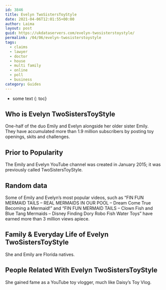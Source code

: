 ```yaml
---
id: 3846
title: Evelyn TwoSistersToyStyle
date: 2021-04-06T12:01:55+00:00
author: Laima
layout: post
guid: https://ukdataservers.com/evelyn-twosisterstoystyle/
permalink: /04/06/evelyn-twosisterstoystyle
tags:
  - claims
  - lawyer
  - doctor
  - house
  - multi family
  - online
  - poll
  - business
category: Guides
---
```


* some text
{: toc}


## Who is Evelyn TwoSistersToyStyle
                  
                  
                  
One-half of the duo Emily and Evelyn alongside her older sister Emily. They have accumulated more than 1.9 million subscribers by posting toy openings, skits and challenges. 
                  
              
            
              
            
                
                
                
## Prior to Popularity
                  
                  
                  
The Emily and Evelyn YouTube channel was created in January 2015; it was previously called TwoSistersToyStyle.
                  
              
            
              
            
                
                
                
## Random data
                  
                  
                  
Some of Emily and Evelyn&#8217;s most popular videos, such as &#8220;FIN FUN MERMAID TAILS &#8211; REAL MERMAIDS IN OUR POOL &#8211; Dream Come True Becoming a Mermaid!&#8221; and &#8220;FIN FUN MERMAID TAILS &#8211; Clown Fish and Blue Tang Mermaids &#8211; Disney Finding Dory Robo Fish Water Toys&#8221; have earned more than 3 million views apiece.
                  
              
            
              
            
                
                
                
## Family & Everyday Life of Evelyn TwoSistersToyStyle
                  
                  
                  
She and Emily are Florida natives.
                  
              
            
              
            
                
                
                
## People Related With Evelyn TwoSistersToyStyle
                  
                  
                  
She gained fame as a YouTube toy vlogger, much like Daisy&#8217;s Toy Vlog.
                  
              
            
              
            
                
              
            
              
              
            
            
              
            
          
          
          